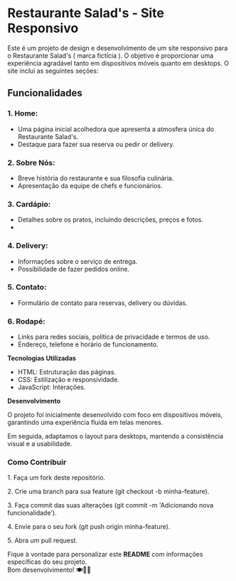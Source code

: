 <h1>Restaurante Salad's - Site Responsivo</h1>
<p>Este é um projeto de design e desenvolvimento de um site responsivo para o Restaurante Salad's ( marca fictícia ). O objetivo é proporcionar uma experiência agradável tanto em dispositivos móveis quanto em desktops. O site inclui as seguintes seções:</p>

<h2>Funcionalidades</h2>

<h3>1. Home:</h3>
    <ul>
        <li>Uma página inicial acolhedora que apresenta a atmosfera única do Restaurante Salad's.</li>
        <li>Destaque para fazer sua reserva ou pedir or delivery.</li>
    </ul>

<h3>2. Sobre Nós:</h3>
    <ul>
        <li> Breve história do restaurante e sua filosofia culinária.</li>
        <li>Apresentação da equipe de chefs e funcionários.</li>
    </ul>

<h3>3. Cardápio:</h3>
    <ul>
        <li>Detalhes sobre os pratos, incluindo descrições, preços e fotos.<li>
    </ul>

<h3>4. Delivery:</h3>
    <ul>
        <li>Informações sobre o serviço de entrega.</li>
        <li>Possibilidade de fazer pedidos online.</li>
    </ul>

<h3>5. Contato:</h3>
<ul>
    <li>Formulário de contato para reservas, delivery ou dúvidas.</li>
</ul>

<h3>6. Rodapé:</h3>
    <ul>
        <li>Links para redes sociais, política de privacidade e termos de uso.</li>
        <li>Endereço, telefone e horário de funcionamento.</li>
    </ul>

<strong>Tecnologias Utilizadas</strong>
    <ul>
        <li>HTML: Estruturação das páginas.</li>
        <li>CSS: Estilização e responsividade.</li>
        <li>JavaScript: Interações.</li>
    </ul>

<strong>Desenvolvimento</strong>
<p>O projeto foi inicialmente desenvolvido com foco em dispositivos móveis, garantindo uma experiência fluida em telas menores.</p>
<p>Em seguida, adaptamos o layout para desktops, mantendo a consistência visual e a usabilidade.</p>

<h3>Como Contribuir</h3>
<p>1. Faça um fork deste repositório.</p>
<p>2. Crie uma branch para sua feature (git checkout -b minha-feature).</p>
<p>3. Faça commit das suas alterações (git commit -m 'Adicionando nova funcionalidade').</p>
<p>4. Envie para o seu fork (git push origin minha-feature).</p>
<p>5. Abra um pull request.</p>

<p>Fique à vontade para personalizar este <strong>README</strong> com informações específicas do seu projeto. <br>Bom desenvolvimento! 🍽️👨‍🍳</p>